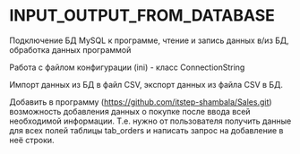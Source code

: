 # INPUT_OUTPUT_FROM_DATABASE

Подключение БД MySQL к программе, чтение и запись данных в/из БД, обработка данных программой

Работа с файлом конфигурации (ini) - класс ConnectionString

Импорт данных из БД в файл CSV, экспорт данных из файла CSV в БД.

Добавить в программу (https://github.com/itstep-shambala/Sales.git) возможность добавления данных о покупке после ввода всей необходимой информации.
Т.е. нужно от пользователя получить данные для всех полей таблицы tab_orders и написать запрос на добавление в неё строки.
